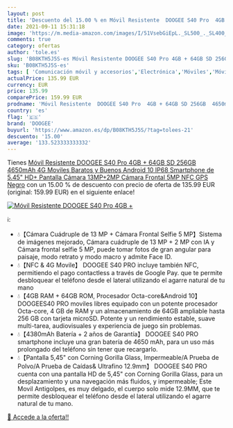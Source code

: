 ```yaml
---
layout: post
title: 'Descuento del 15.00 % en Móvil Resistente  DOOGEE S40 Pro  4GB + '
date: 2021-09-11 15:31:18
image: 'https://m.media-amazon.com/images/I/51VsebGiEpL._SL500_._SL400_.jpg'
comments: true
category: ofertas
author: 'tole.es'
slug: 'B08KTH5J5S-es Móvil Resistente DOOGEE S40 Pro 4GB + 64GB SD 256GB...'
sku: 'B08KTH5J5S-es'
tags: [ 'Comunicación móvil y accesorios','Electrónica','Móviles','Móviles y smartphones libres','android','doogee', ]
actualPrice: 135.99 EUR
currency: EUR
price: 135.99
comparePrice: 159.99 EUR
prodname: 'Móvil Resistente  DOOGEE S40 Pro  4GB + 64GB SD 256GB  4650mAh 4G Moviles Baratos y Buenos  Android 10 IP68 Smartphone de 5.45" HD+ Pantalla  Cámara 13MP+2MP  Cámara Frontal 5MP  NFC  GPS  Negro'
country: 'es'
flag: '🇪🇸'
brand: 'DOOGEE'
buyurl: 'https://www.amazon.es/dp/B08KTH5J5S/?tag=tolees-21'
descuento: '15.00'
average: '133.523333333332'
---
```


Tienes [Móvil Resistente  DOOGEE S40 Pro  4GB + 64GB SD 256GB  4650mAh 4G Moviles Baratos y Buenos  Android 10 IP68 Smartphone de 5.45" HD+ Pantalla  Cámara 13MP+2MP  Cámara Frontal 5MP  NFC  GPS  Negro](https://www.amazon.es/dp/B08KTH5J5S/?tag=tolees-21) con un 15.00 % de descuento con precio de oferta de 135.99 EUR (original: 159.99 EUR) en el siguiente enlace!

[![Móvil Resistente  DOOGEE S40 Pro  4GB + ](https://m.media-amazon.com/images/I/51VsebGiEpL._SL500_._SL400_.jpg)](https://www.amazon.es/dp/B08KTH5J5S/?tag=tolees-21)

ℹ️:

- 💧【Cámara Cuádruple de 13 MP + Cámara Frontal Selfie 5 MP】Sistema de imágenes mejorado, Cámara cuádruple de 13 MP + 2 MP con IA y Cámara frontal selfie 5 MP, puede tomar fotos de gran angular para paisaje, modo retrato y modo macro y admite Face ID.
- 💧【NFC & 4G Movile】 DOOGEE S40 PRO incluye también NFC, permitiendo el pago contactless a través de Google Pay. que te permite desbloquear el teléfono desde el lateral utilizando el agarre natural de tu mano
- 💧【4GB RAM + 64GB ROM, Procesador Octa-core&Android 10】 DOOGEES40 PRO moviles libres equipado con un potente procesador Octa-core, 4 GB de RAM y un almacenamiento de 64GB ampliable hasta 256 GB con tarjeta microSD. Potente y un rendimiento estable, suave multi-tarea, audiovisuales y experiencia de juego sin problemas.
- 💧【4380mAh Batería + 2 años de Garantía】 DOOGEE S40 PRO smartphone incluye una gran batería de 4650 mAh, para un uso más prolongado del teléfono sin tener que recargarlo.
- 💧【Pantalla 5,45" con Corning Gorilla Glass, Impermeable/A Prueba de Polvo/A Prueba de Caídas& Ultrafino 12.9mm】 DOOGEE S40 PRO cuenta con una pantalla HD de 5,45" con Corning Gorilla Glass, para un desplazamiento y una navegación más fluidos, y impermeable; Este Movil Antigolpes, es muy delgado, el cuerpo solo mide 12.9MM, que te permite desbloquear el teléfono desde el lateral utilizando el agarre natural de tu mano.

[🛒 Accede a la oferta!!](https://www.amazon.es/dp/B08KTH5J5S/?tag=tolees-21)
